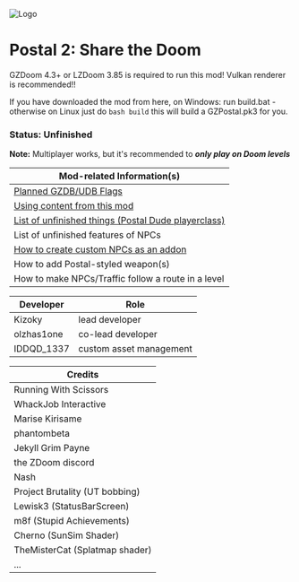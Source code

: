 ![Logo](https://media.moddb.com/images/mods/1/38/37937/STD.2.png)
# Postal 2: Share the Doom

GZDoom 4.3+ or LZDoom 3.85 is required to run this mod! Vulkan renderer is recommended!!

If you have downloaded the mod from here, on Windows: run build.bat - otherwise on Linux just do `bash build` this will build a GZPostal.pk3 for you.

### Status: Unfinished

**Note:** Multiplayer works, but it's recommended to ***only play on Doom levels***

| Mod-related Information(s) |
| --- |
| [Planned GZDB/UDB Flags](GZDBFlags.md) |
| [Using content from this mod](LICENSE.md) |
| [List of unfinished things (Postal Dude playerclass)](https://github.com/Kizoky/share-the-doom/milestone/1) |
| List of unfinished features of NPCs |
| [How to create custom NPCs as an addon](https://github.com/Kizoky/share-the-doom/blob/master/zscript/NPCs/Postal.Bystanders.Example.txt) |
| How to add Postal-styled weapon(s) |
| How to make NPCs/Traffic follow a route in a level |

| Developer | Role |
| --- | --- |
| Kizoky | lead developer |
| olzhas1one | co-lead developer |
| IDDQD_1337 | custom asset management |

| Credits |
| --- |
| Running With Scissors |
| WhackJob Interactive |
| Marise Kirisame |
| phantombeta |
| Jekyll Grim Payne |
| the ZDoom discord |
| Nash |
| Project Brutality (UT bobbing) |
| Lewisk3 (StatusBarScreen) |
| m8f (Stupid Achievements) |
| Cherno (SunSim Shader) |
| TheMisterCat (Splatmap shader) |
| ... |
